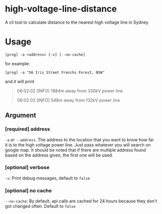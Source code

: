 # high-voltage-line-distance
A cli tool to calculate distance to the nearest high voltage line in Sydney

# Usage
```
[prog] -a <address> [-v] [--no-cache]
```
for example:
```
[prog] -a "56 Iris Street Frenchs Forest, NSW"
```
and it will print
> 06:02:02 [INFO] 1884m away from 330kV power line
> 
> 06:02:02 [INFO] 548m away from 132kV power line

## Argument
### [required] address
`-a` or `--address`. The address to the location that you want to know how far it is to the high voltage power line. Just pass whatever you will search on google map.
It should be noted that if there are multiple address found based on the address given, the first one will be used.

### [optional] verbose
`-v`: Print debug messages, default to `false`

### [optional] no cache
`--no-cache`: By default, api calls are cached for 24 hours because they don't got changed often. Default to `false`
